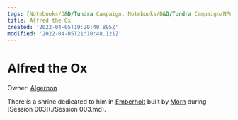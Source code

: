 ```yaml
---
tags: [Notebooks/D&D/Tundra Campaign, Notebooks/D&D/Tundra Campaign/NPCs]
title: Alfred the Ox
created: '2022-04-05T19:20:40.895Z'
modified: '2022-04-05T21:10:48.121Z'
---
```


# Alfred the Ox

Owner: [Algernon](./Algernon)

There is a shrine dedicated to him in [Emberholt](./Emberholt.md) built by [Morn](./Morn.md) during [Session 003](./Session 003.md).
